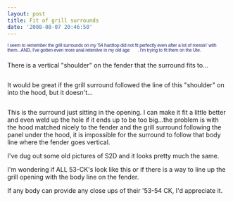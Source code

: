 ```yaml
---
layout: post
title: Fit of grill surrounds
date: '2008-08-07 20:46:50'
---
```

<span style="font-family: Verdana,Arial,Helvetica; color: midnightblue; font-size: x-small;"><span id="msg" class="spnMessageText">I seem to remember the grill surrounds on my '54 hardtop did not fit perfectly even after a lot of messin' with them...AND, I've gotten even more anal retentive in my old age <img src="http://forum.studebakerdriversclub.com/images/icon_smile_wink.gif" border="0" alt="" width="15" height="15" align="middle" />.  I'm trying to fit them on the Ute.

There is a vertical "shoulder" on the fender that the surround fits to...

<img src="http://i149.photobucket.com/albums/s66/ddstnkmp/pics092.jpg" border="0" alt="" />

It would be great if the grill surround followed the line of this "shoulder" on into the hood, but it doesn't...

<img src="http://i149.photobucket.com/albums/s66/ddstnkmp/pics082.jpg" border="0" alt="" />

This is the surround just sitting in the opening. I can make it fit a little better and even weld up the hole if it ends up to be too big...the problem is with the hood matched nicely to the fender and the grill surround following the panel under the hood, it is impossible for the surround to follow that body line where the fender goes vertical.

I've dug out some old pictures of S2D and it looks pretty much the same.

I'm wondering if ALL 53-CK's look like this or if there is a way to line up the grill opening with the body line on the fender.

If any body can provide any close ups of their '53-54 CK, I'd appreciate it.</span></span>
